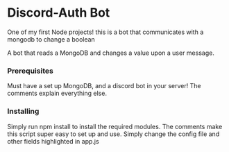 # Discord-Auth Bot

One of my first Node projects! this is a bot that communicates with a mongodb to change a boolean 

A bot that reads a MongoDB and changes a value upon a user message.

### Prerequisites 

Must have a set up MongoDB, and a discord bot in your server! The comments explain everything else.


### Installing

Simply run npm install to install the required modules. The comments make this script super easy to set up and use. Simply change the config file and other fields highlighted in app.js




